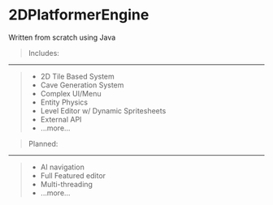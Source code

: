 # 2DPlatformerEngine

Written from scratch using Java

> Includes:
--------
> - 2D Tile Based System
> - Cave Generation System
> - Complex UI/Menu
> - Entity Physics
> - Level Editor w/ Dynamic Spritesheets
> - External API
> - ...more...


> Planned:
--------
> - AI navigation
> - Full Featured editor
> - Multi-threading
> - ...more...






